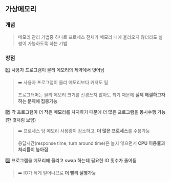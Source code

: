 ## 가상메모리

### 개념

> 메모리 관리 기법중 하나로 프로세스 전체가 메모리 내에 올라오지 않더라도 실행이 가능하도록 하는 기법
> 

### 장점

1️⃣ 사용자 프로그램이 물리 메모리의 제약에서 벗어남

> ➡️ 사용자 프로그램이 물리 메모리보다 커져도 됨
> 
> 프로그래머는 물리 메모리 크기를 신경쓰지 않아도 되기 때문에 **실제 해결하고자 하는 문제에 집중가능**

2️⃣ 각 프로그램이 더 작은 메모리를 차지하기 때문에 더 많은 프로그램을 동시수행 가능 (한 것처럼 보임)

> ➡️ 프로세스 담 메모리 사용량이 감소하고, **더 많은 프로세스**를 수용가능
>
> 응답시간(response time, turn around time)은 늘지 않으면서 **CPU 이용률과 처리률이 높아짐**

3️⃣ 프로그램을 메모리에 올리고 swap 하는데 필요한 IO 횟수가 줄어듦

> ➡️ IO가 적게 일어나므로 **더 빨리 실행가능**
